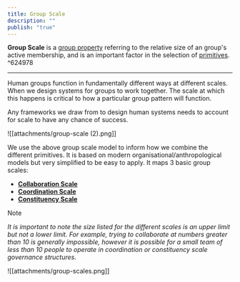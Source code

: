 ```yaml
---
title: Group Scale
description: ""
publish: "true"
---
```


**Group Scale** is a [group property](tags/groups/index.md#^6009b0) referring to the relative size of an group's active membership, and is an important factor in the selection of [primitives](tags/primitives.md). ^624978

---

Human groups function in fundamentally different ways at different scales. When we design systems for groups to work together. The scale at which this happens is critical to how a particular group pattern will function.

Any frameworks we draw from to design human systems needs to account for scale to have any chance of success. 

![[attachments/group-scale (2).png]]

We use the above group scale model to inform how we combine the different primitives. It is based on modern organisational/anthropological models but very simplified to be easy to apply. It maps 3 basic group scales:

- **[Collaboration Scale](tags/groups/scale/Collaboration%20Scale.md)**
- **[Coordination Scale](tags/groups/scale/Coordination%20Scale.md)**
- **[Constituency Scale](tags/groups/scale/Constituency%20Scale.md)**

> [!NOTE]
> _It is important to note the size listed for the different scales is an upper limit but not a lower limit. For example, trying to collaborate at numbers greater than 10 is generally impossible, however it is possible for a small team of less than 10 people to operate in coordination or constituency scale governance structures._

![[attachments/group-scales.png]]







